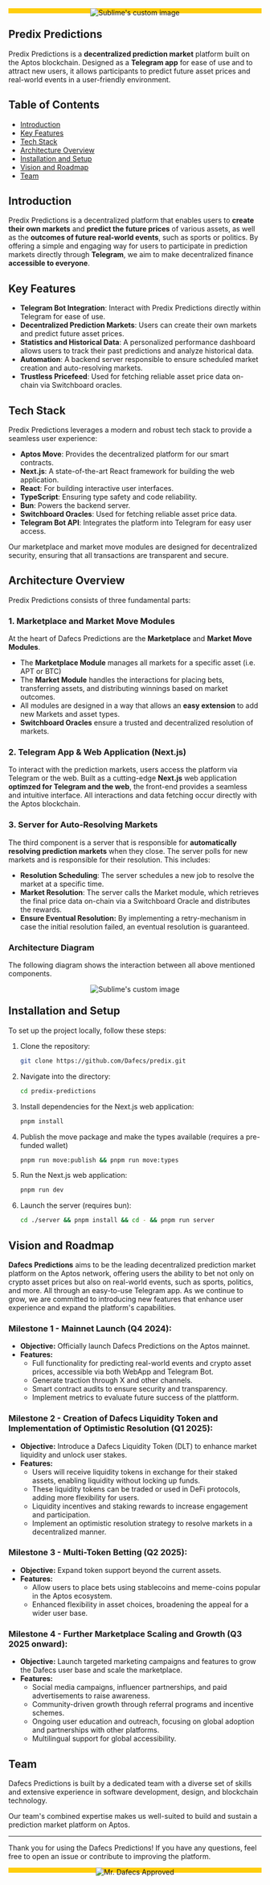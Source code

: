 
<div align="center" style="background-color: #ffcd0a;">
  <img src="/pp-preview-yellow.jpg" alt="Sublime's custom image" style="margin-bottom: -7px" />
</div>

## Predix Predictions

Predix Predictions is a **decentralized prediction market** platform built on the Aptos blockchain. Designed as a **Telegram app** for ease of use and to attract new users, it allows participants to predict future asset prices and real-world events in a user-friendly environment.

## Table of Contents

- [Introduction](#introduction)
- [Key Features](#key-features)
- [Tech Stack](#tech-stack)
- [Architecture Overview](#architecture-overview)
- [Installation and Setup](#installation-and-setup)
- [Vision and Roadmap](#vision-and-roadmap)
- [Team](#team)
## Introduction

Predix Predictions is a decentralized platform that enables users to **create their own markets** and **predict the future prices** of various assets, as well as the **outcomes of future real-world events**, such as sports or politics. By offering a simple and engaging way for users to participate in prediction markets directly through **Telegram**, we aim to make decentralized finance **accessible to everyone**.

## Key Features

- **Telegram Bot Integration**: Interact with Predix Predictions directly within Telegram for ease of use.
- **Decentralized Prediction Markets**: Users can create their own markets and predict future asset prices.
- **Statistics and Historical Data**: A personalized performance dashboard allows users to track their past predictions and analyze historical data.
- **Automation**: A backend server responsible to ensure scheduled market creation and auto-resolving markets.
- **Trustless Pricefeed**: Used for fetching reliable asset price data on-chain via Switchboard oracles.

## Tech Stack

Predix Predictions leverages a modern and robust tech stack to provide a seamless user experience:

- **Aptos Move**: Provides the decentralized platform for our smart contracts.
- **Next.js**: A state-of-the-art React framework for building the web application.
- **React**: For building interactive user interfaces.
- **TypeScript**: Ensuring type safety and code reliability.
- **Bun**: Powers the backend server.
- **Switchboard Oracles**: Used for fetching reliable asset price data.
- **Telegram Bot API**: Integrates the platform into Telegram for easy user access.

Our marketplace and market move modules are designed for decentralized security, ensuring that all transactions are transparent and secure.

## Architecture Overview

Predix Predictions consists of three fundamental parts:

### 1. Marketplace and Market Move Modules

At the heart of Dafecs Predictions are the **Marketplace** and **Market Move Modules**.

- The **Marketplace Module** manages all markets for a specific asset (i.e. APT or BTC)
- The **Market Module** handles the interactions for placing bets, transferring assets, and distributing winnings based on market outcomes.
- All modules are designed in a way that allows an **easy extension** to add new Markets and asset types.
- **Switchboard Oracles** ensure a trusted and decentralized resolution of markets.

### 2. Telegram App & Web Application (Next.js)

To interact with the prediction markets, users access the platform via Telegram or the web. Built as a cutting-edge **Next.js** web application **optimzed for Telegram and the web**, the front-end provides a seamless and intuitive interface. All interactions and data fetching occur directly with the Aptos blockchain.


### 3. Server for Auto-Resolving Markets

The third component is a server that is responsible for **automatically resolving prediction markets** when they close. The server polls for new markets and is responsible for their resolution. This includes:

- **Resolution Scheduling**: The server schedules a new job to resolve the market at a specific time.
- **Market Resolution**: The server calls the Market module, which retrieves the final price data on-chain via a Switchboard Oracle and distributes the rewards.
- **Ensure Eventual Resolution:** By implementing a retry-mechanism in case the initial resolution failed, an eventual resolution is guaranteed.

### Architecture Diagram
The following diagram shows the interaction between all above mentioned components.
<div align="center">
  <img src="https://www.polyturk.com/pp-architecture.png" alt="Sublime's custom image" style="margin-bottom: -7px" />
</div>

## Installation and Setup

To set up the project locally, follow these steps:

1. Clone the repository:
   ```bash
   git clone https://github.com/Dafecs/predix.git
   ```

2. Navigate into the directory:
   ```bash
   cd predix-predictions
   ```

3. Install dependencies for the Next.js web application:
   ```bash
   pnpm install
   ```

4. Publish the move package and make the types available (requires a pre-funded wallet)
   ```bash
   pnpm run move:publish && pnpm run move:types
   ```

5. Run the Next.js web application:
   ```bash
   pnpm run dev
   ```

6. Launch the server (requires bun):
   ```bash
   cd ./server && pnpm install && cd - && pnpm run server
   ```

## Vision and Roadmap

**Dafecs Predictions** aims to be the leading decentralized prediction market platform on the Aptos network, offering users the ability to bet not only on crypto asset prices but also on real-world events, such as sports, politics, and more. All through an easy-to-use Telegram app. As we continue to grow, we are committed to introducing new features that enhance user experience and expand the platform's capabilities.


### **Milestone 1 - Mainnet Launch (Q4 2024):**
- **Objective:** Officially launch Dafecs Predictions on the Aptos mainnet.
- **Features:** 
  - Full functionality for predicting real-world events and crypto asset prices, accessible via both WebApp and Telegram Bot.
  - Generate traction through X and other channels.
  - Smart contract audits to ensure security and transparency.
  - Implement metrics to evaluate future success of the plattform.

### **Milestone 2 - Creation of Dafecs Liquidity Token and Implementation of Optimistic Resolution (Q1 2025):**
- **Objective:** Introduce a Dafecs Liquidity Token (DLT) to enhance market liquidity and unlock user stakes.
- **Features:** 
  - Users will receive liquidity tokens in exchange for their staked assets, enabling liquidity without locking up funds.
  - These liquidity tokens can be traded or used in DeFi protocols, adding more flexibility for users.
  - Liquidity incentives and staking rewards to increase engagement and participation.
  - Implement an optimistic resolution strategy to resolve markets in a decentralized manner.

### **Milestone 3 - Multi-Token Betting (Q2 2025):**
- **Objective:** Expand token support beyond the current assets.
- **Features:**
  - Allow users to place bets using stablecoins and meme-coins popular in the Aptos ecosystem.
  - Enhanced flexibility in asset choices, broadening the appeal for a wider user base.

### **Milestone 4 - Further Marketplace Scaling and Growth (Q3 2025 onward):**
- **Objective:** Launch targeted marketing campaigns and features to grow the Dafecs user base and scale the marketplace.
- **Features:**
  - Social media campaigns, influencer partnerships, and paid advertisements to raise awareness.
  - Community-driven growth through referral programs and incentive schemes.
  - Ongoing user education and outreach, focusing on global adoption and partnerships with other platforms.
  - Multilingual support for global accessibility.

## Team

Dafecs Predictions is built by a dedicated team with a diverse set of skills and extensive experience in software development, design, and blockchain technology.

Our team's combined expertise makes us well-suited to build and sustain a prediction market platform on Aptos.

---

Thank you for using the Dafecs Predictions! If you have any questions, feel free to open an issue or contribute to improving the platform.

<div align="center" style="background-color: #ffcd0a;">
  <img src="https://www.polyturk.com/dafecs_approved.png" alt="Mr. Dafecs Approved" style="margin-bottom: -7px" />
</div>
